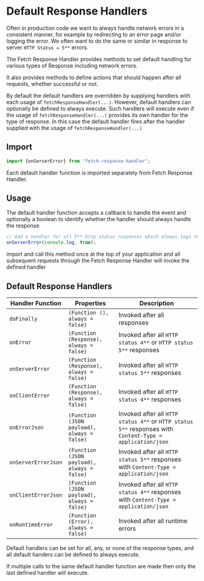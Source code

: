 # Default Response Handlers

Often in production code we want to always handle network errors in a consistent manner, for example by redirecting to an error page and/or logging the error.
We often want to do the same or similar in response to server `HTTP Status = 5**` errors.

The Fetch Response Handler provides methods to set default handling for various types of Response including network errors.

It also provides methods to define actions that should happen after all requests, whether successful or not.

By default the default handlers are overridden by supplying handlers with each usage of `fetchResponseHandler(...)`. However, default handlers can optionally be defined to always execute. Such handlers will execute even if the usage of `fetchResponseHandler(...)` provides its own handler for the type of response.
In this case the default handler fires after the handler supplied with the usage of `fetchResponseHandler(...)`

## Import

```javascript
import {onServerError} from "fetch-response-handler";
```

Each default handler function is imported separately from Fetch Response Handler.

## Usage

The default handler function accepts a callback to handle the event and optionally a boolean to identify whether the handler should always handle the response.

```javascript
// Add a handler for all 5** http status responses which always logs the response to the console
onServerError(console.log, true);
```

import and call this method once at the top of your application and all subsequent requests through the Fetch Response Handler will invoke the defined handler

## Default Response Handlers

| Handler Function | Properties | Description |
| --- | --- | --- |
| `doFinally` | `(Function (), always = false)` | Invoked after all responses |
| `onError` | `(Function (Response), always = false)` | Invoked after all `HTTP status 4**` or `HTTP status 5**` responses |
| `onServerError` | `(Function (Response), always = false)` | Invoked after all `HTTP status 5**` responses |
| `onClientError` | `(Function (Response), always = false)` | Invoked after all `HTTP status 4**` responses |
| `onErrorJson` | `(Function (JSON payload), always = false)` | Invoked after all `HTTP status 4**` or `HTTP status 5**` responses with `Content-Type = application/json` |
| `onServerErrorJson` | `(Function (JSON payload), always = false)` | Invoked after all `HTTP status 5**` responses with `Content-Type = application/json` |
| `onClientErrorJson` | `(Function (JSON payload), always = false)` | Invoked after all `HTTP status 4**` responses with `Content-Type = application/json` |
| `onRuntimeError` | `(Function (Error), always = false)` | Invoked after all runtime errors |

Default handlers can be set for all, any, or none of the response types, and all default handers can be defined to always execute.

If multiple calls to the same default handler function are made then only the last defined handler will execute.
